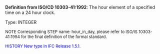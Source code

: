 ﻿**Definition from ISO/CD 10303-41:1992**: The hour element of a specified time on a 24 hour clock.

Type: INTEGER

> <font size="-1">
  NOTE Corresponding STEP name: hour_in_day, please refer to ISO/IS 10303-41:1994
  for the final definition of the formal standard.
</font>

> <font size="-1" color="#0000FF">
  HISTORY New type in IFC Release 1.5.1.
</font>